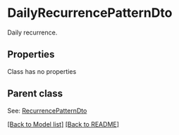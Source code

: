 # DailyRecurrencePatternDto
Daily recurrence.             

## Properties
Class has no properties

## Parent class

See: [RecurrencePatternDto](RecurrencePatternDto.md)

[[Back to Model list]](Models.md) [[Back to README]](README.md)

